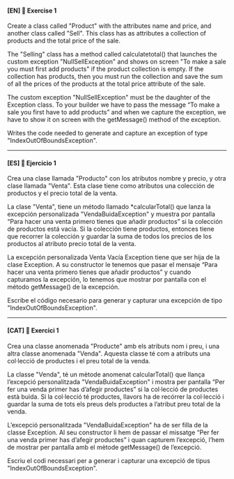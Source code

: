 
#### [EN] 📍 Exercise 1

Create a class called "Product" with the attributes name and price, and another class called "Sell". 
This class has as attributes a collection of products and the total price of the sale.

The "Selling" class has a method called calculatetotal() that launches the custom exception "NullSellException" and shows on screen "To make a sale you must first add products" if the product collection is empty. 
If the collection has products, then you must run the collection and save the sum of all the prices of the products at the total price attribute of the sale.

The custom exception "NullSellException" must be the daughter of the Exception class.
To your builder we have to pass the message “To make a sale you first have to add products” and when we capture the exception, we have to show it on screen with the getMessage() method of the exception.

Writes the code needed to generate and capture an exception of type "IndexOutOfBoundsException".

---

#### [ES] 📍 Ejercicio 1

Crea una clase llamada "Producto" con los atributos nombre y precio, y otra clase llamada "Venta". Esta clase tiene como atributos una colección de productos y el precio total de la venta.

La clase "Venta", tiene un método llamado *calcularTotal() que lanza la excepción personalizada "VendaBuidaException" y muestra por pantalla “Para hacer una venta primero tienes que añadir productos” si la colección de productos está vacía.
Si la colección tiene productos, entonces tiene que recorrer la colección y guardar la suma de todos los precios de los productos al atributo precio total de la venta.

La excepción personalizada Venta Vacía Exception tiene que ser hija de la clase Exception. 
A su constructor le tenemos que pasar el mensaje “Para hacer una venta primero tienes que añadir productos” y cuando capturamos la excepción, lo tenemos que mostrar por pantalla con el método getMessage() de la excepción.

Escribe el código necesario para generar y capturar una excepción de tipo "IndexOutOfBoundsException".

---

#### [CAT] 📍 Exercici 1

Crea una classe anomenada "Producte" amb els atributs nom i preu, i una altra classe anomenada "Venda". Aquesta classe té com a atributs una col·lecció de productes i el preu total de la venda.

La classe "Venda", té un mètode anomenat calcularTotal() que llança l’excepció personalitzada "VendaBuidaException" i mostra per pantalla “Per fer una venda primer has d’afegir productes” si la col·lecció de productes està buida. Si la col·lecció té productes, llavors ha de recórrer la col·lecció i guardar la suma de tots els preus dels productes a l’atribut preu total de la venda.

L’excepció personalitzada "VendaBuidaException" ha de ser filla de la classe Exception. Al seu constructor li hem de passar el missatge  “Per fer una venda primer has d’afegir productes” i quan capturem l’excepció, l’hem de mostrar per pantalla amb el mètode getMessage() de l’excepció.

Escriu el codi necessari per a generar i capturar una excepció de tipus "IndexOutOfBoundsException".
